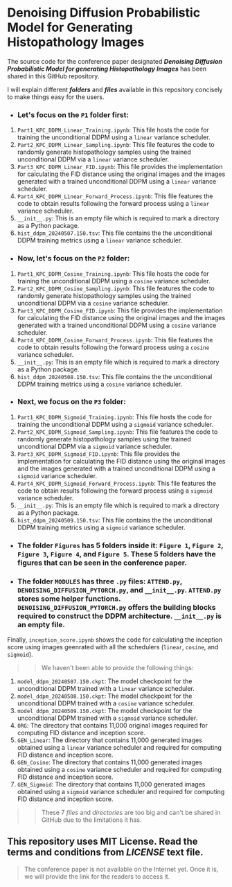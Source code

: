 # Denoising Diffusion Probabilistic Model for Generating Histopathology Images

The source code for the conference paper designated _**Denoising Diffusion Probabilistic Model for generating Histopathology Images**_ has been shared in this GitHub repository.

I will explain different _**folders**_ and _**files**_ available in this repository concisely to make things easy for the users.

- ### Let's focus on the `P1` folder first:
1. `Part1_KPC_DDPM_Linear_Training.ipynb`: This file hosts the code for training the unconditional DDPM using a `linear` variance scheduler.
2. `Part2_KPC_DDPM_Linear_Sampling.ipynb`: This file features the code to randomly generate histopathology samples using the trained unconditional DDPM via a `linear` variance scheduler.
3. `Part3_KPC_DDPM_Linear_FID.ipynb`: This file provides the implementation for calculating the FID distance using the original images and the images generated with a trained unconditional DDPM using a `linear` variance scheduler.
4. `Part4_KPC_DDPM_Linear_Forward_Process.ipynb`: This file features the code to obtain results following the forward process using a `linear` variance scheduler.
5. `__init__.py`: This is an empty file which is required to mark a directory as a Python package.
6. `hist_ddpm_20240507.150.tsv`: This file contains the the unconditional DDPM training metrics using a `linear` variance scheduler.

- ### Now, let's focus on the `P2` folder:
1. `Part1_KPC_DDPM_Cosine_Training.ipynb`: This file hosts the code for training the unconditional DDPM using a `cosine` variance scheduler.
2. `Part2_KPC_DDPM_Cosine_Sampling.ipynb`: This file features the code to randomly generate histopathology samples using the trained unconditional DDPM via a `cosine` variance scheduler.
3. `Part3_KPC_DDPM_Cosine_FID.ipynb`: This file provides the implementation for calculating the FID distance using the original images and the images generated with a trained unconditional DDPM using a `cosine` variance scheduler.
4. `Part4_KPC_DDPM_Cosine_Forward_Process.ipynb`: This file features the code to obtain results following the forward process using a `cosine` variance scheduler.
5. `__init__.py`: This is an empty file which is required to mark a directory as a Python package.
6. `hist_ddpm_20240508.150.tsv`: This file contains the the unconditional DDPM training metrics using a `cosine` variance scheduler.

- ### Next, we focus on the `P3` folder:
1. `Part1_KPC_DDPM_Sigmoid_Training.ipynb`: This file hosts the code for training the unconditional DDPM using a `sigmoid` variance scheduler.
2. `Part2_KPC_DDPM_Sigmoid_Sampling.ipynb`: This file features the code to randomly generate histopathology samples using the trained unconditional DDPM via a `sigmoid` variance scheduler.
3. `Part3_KPC_DDPM_Sigmoid_FID.ipynb`: This file provides the implementation for calculating the FID distance using the original images and the images generated with a trained unconditional DDPM using a `sigmoid` variance scheduler.
4. `Part4_KPC_DDPM_Sigmoid_Forward_Process.ipynb`: This file features the code to obtain results following the forward process using a `sigmoid` variance scheduler.
5. `__init__.py`: This is an empty file which is required to mark a directory as a Python package.
6. `hist_ddpm_20240509.150.tsv`: This file contains the the unconditional DDPM training metrics using a `sigmoid` variance scheduler.

- ### The folder `Figures` has 5 folders inside it: `Figure 1`, `Figure 2`, `Figure 3`, `Figure 4`, and `Figure 5`. These 5 folders have the figures that can be seen in the conference paper.

- ### The folder `MODULES` has three `.py` files: `ATTEND.py`, `DENOISING_DIFFUSION_PYTORCH.py`, and `__init__.py`. `ATTEND.py` stores some helper functions. `DENOISING_DIFFUSION_PYTORCH.py` offers the building blocks required to construct the DDPM architecture. `__init__.py` is an empty file.

Finally, `inception_score.ipynb` shows the code for calculating the inception score using images geenrated with all the schedulers (`linear`, `cosine`, and `sigmoid`).

>> We haven't been able to provide the following things:

1. `model_ddpm_20240507.150.ckpt`: The model checkpoint for the unconditional DDPM trained with a `linear` variance scheduler.
2. `model_ddpm_20240508.150.ckpt`: The model checkpoint for the unconditional DDPM trained with a `cosine` variance scheduler.
3. `model_ddpm_20240509.150.ckpt`: The model checkpoint for the unconditional DDPM trained with a `sigmoid` variance scheduler.
4. `ORG`: The directory that contains 11,000 original images required for computing FID distance and inception score.
5. `GEN_Linear`: The directory that contains 11,000 generated images obtained using a `linear` variance scheduler and required for computing FID distance and inception score.
6. `GEN_Cosine`: The directory that contains 11,000 generated images obtained using a `cosine` variance scheduler and required for computing FID distance and inception score.
7. `GEN_Sigmoid`: The directory that contains 11,000 generated images obtained using a `sigmoid` variance scheduler and required for computing FID distance and inception score.

>> These 7 _files_ and _directories_ are too big and can't be shared in GitHub due to the limitations it has.

## This repository uses MIT License. Read the terms and conditions from _LICENSE_ text file.

> The conference paper is not available on the Internet yet. Once it is, we will provide the link for the readers to access it.
